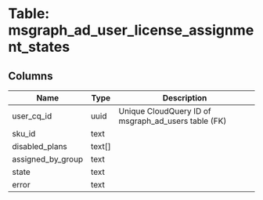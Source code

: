 
# Table: msgraph_ad_user_license_assignment_states

## Columns
| Name        | Type           | Description  |
| ------------- | ------------- | -----  |
|user_cq_id|uuid|Unique CloudQuery ID of msgraph_ad_users table (FK)|
|sku_id|text||
|disabled_plans|text[]||
|assigned_by_group|text||
|state|text||
|error|text||
